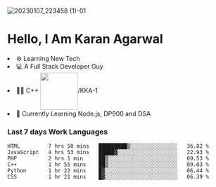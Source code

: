 ![20230107_223458 (1)-01](https://user-images.githubusercontent.com/85556603/212357966-4002f7aa-471b-4b3c-923d-f2b0d543cad5.jpeg)


<h1>Hello, I Am Karan Agarwal</h1>
<li>⚙ Learning New Tech</li>
<li>💻 A Full Stack Developer Guy</li>
<li>👨‍💻 C++ <img align="center" width="85" src="https://img.shields.io/badge/-LeetCode-FFA116?style=for-the-badge&logo=LeetCode&logoColor=black"/>/KKA-1</li> 
<li>🙌 Currently Learning Node.js, DP900 and DSA</li>  
   
<h3>Last 7 days Work Languages </h3> 
  
<!--START_SECTION:waka-->

```text
HTML         7 hrs 50 mins   █████████▒░░░░░░░░░░░░░░░   36.82 %
JavaScript   4 hrs 53 mins   █████▓░░░░░░░░░░░░░░░░░░░   22.93 %
PHP          2 hrs 1 min     ██▒░░░░░░░░░░░░░░░░░░░░░░   09.53 %
C++          1 hr 55 mins    ██▒░░░░░░░░░░░░░░░░░░░░░░   09.03 %
Python       1 hr 22 mins    █▓░░░░░░░░░░░░░░░░░░░░░░░   06.44 %
CSS          1 hr 21 mins    █▓░░░░░░░░░░░░░░░░░░░░░░░   06.39 %
```

<!--END_SECTION:waka-->
